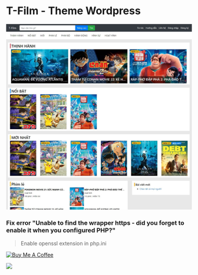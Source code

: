 # T-Film - Theme Wordpress

![Demo Img](https://raw.githubusercontent.com/theme-masters/T-Film-theme/main/screenshot.png)

### Fix error "Unable to find the wrapper https - did you forget to enable it when you configured PHP?"
> Enable openssl extension in php.ini

<a href="https://www.buymeacoffee.com/congar" target="_blank"><img src="https://cdn.buymeacoffee.com/buttons/default-orange.png" alt="Buy Me A Coffee" height="41" width="174"></a>

<a href="https://patreon.com/congar"><img src="https://img.shields.io/endpoint.svg?url=https%3A%2F%2Fshieldsio-patreon.vercel.app%2Fapi%3Fusername%3Dendel%26type%3Dpledges&style=for-the-badge" /> </a>
